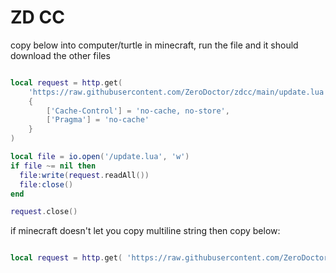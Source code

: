 # ZD CC

copy below into computer/turtle in minecraft, run the file and it should download the other files

```lua

local request = http.get(
    'https://raw.githubusercontent.com/ZeroDoctor/zdcc/main/update.lua'
    {
        ['Cache-Control'] = 'no-cache, no-store',
        ['Pragma'] = 'no-cache'
    }
)

local file = io.open('/update.lua', 'w')
if file ~= nil then
  file:write(request.readAll())
  file:close()
end

request.close()

```

if minecraft doesn't let you copy multiline string then copy below:
    
```lua

local request = http.get( 'https://raw.githubusercontent.com/ZeroDoctor/zdcc/main/update.lua', { ['Cache-Control'] = 'no-cache, no-store', ['Pragma'] = 'no-cache' }) local file = io.open('/update.lua', 'w') if file ~= nil then file:write(request.readAll()) file:close() end request.close()

```
